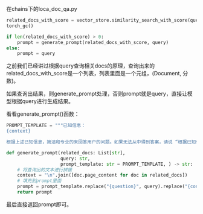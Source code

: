 在chains下的loca_doc_qa.py

```python
related_docs_with_score = vector_store.similarity_search_with_score(query, k=self.top_k)
torch_gc()

if len(related_docs_with_score) > 0:
    prompt = generate_prompt(related_docs_with_score, query)
else:
    prompt = query

```

之前我们已经讲过根据query查询相关docs的原理，查询出来的related_docs_with_score是一个列表，列表里面是一个元组，(Document, 分数)。

如果查询出结果，则generate_prompt处理，否则prompt就是query，直接让模型根据query进行生成结果。

看看generate_prompt()函数：

```python
PROMPT_TEMPLATE = """已知信息：
{context} 

根据上述已知信息，简洁和专业的来回答用户的问题。如果无法从中得到答案，请说 “根据已知信息无法回答该问题” 或 “没有提供足够的相关信息”，不允许在答案中添加编造成分，答案请使用中文。 问题是：{question}"""

def generate_prompt(related_docs: List[str],
                    query: str,
                    prompt_template: str = PROMPT_TEMPLATE, ) -> str:
    # 将查询出的文本进行拼接
    context = "\n".join([doc.page_content for doc in related_docs])
    # 填充到prompt里面
    prompt = prompt_template.replace("{question}", query).replace("{context}", context)
    return prompt
```

最后直接返回prompt即可。

